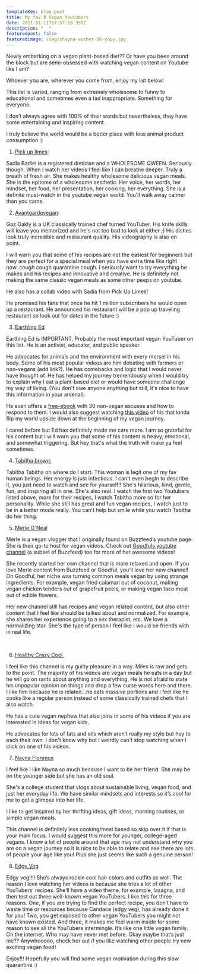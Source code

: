 ```yaml
---
templateKey: blog-post
title: My fav 8 Vegan Youtubers
date: 2021-01-11T17:57:19.359Z
description: "  "
featuredpost: false
featuredimage: /img/shayna-ascher-16-copy.jpg
---
```

Newly embarking on a vegan plant-based diet?? Or have you been around the block but are semi-obsessed with watching vegan content on Youtube like I am? 



Whoever you are, wherever you come from, enjoy my list below!



This list is varied, ranging from extremely wholesome to funny to educational and sometimes even a tad inappropriate. Something for everyone.



I don’t always agree with 100% of their words but nevertheless, they have some entertaining and inspiring content.



I truly believe the world would be a better place with less animal product consumption :)



1. [Pick up limes](https://www.youtube.com/channel/UCq2E1mIwUKMWzCA4liA_XGQ):



Sadia Badiei is a registered dietician and a WHOLESOME QWEEN. Seriously though. When I watch her videos I feel like I can breathe deeper. Truly a breath of fresh air. She makes healthy wholesome delicious vegan meals. She is the epitome of a wholesome aesthetic. Her voice, her words, her mindset, her food, her presentation, her cooking, her everything. She is a definite must-watch in the youtube vegan world. You'll walk away calmer than you came. 



2. [Avantgardevegan](https://www.youtube.com/channel/UCF-ACPYNN0oXD4ihS5mbbmw): 



Gaz Oakly is a UK classically trained chef turned YouTuber. His knife skills will leave you memorized and he's not too bad to look at either ;) His dishes look truly incredible and restaurant quality. His videography is also on point. 



I will warn you that some of his recipes are not the easiest for beginners but they are perfect for a special meal when you have extra time like right now..cough cough quarantine cough. I seriously want to try everything he makes and his recipes and innovative and creative. He is definitely not making the same classic vegan meals as some other peeps on youtube. 



He also has a collab video with Sadia from Pick Up Limes!



He promised his fans that once he hit 1 million subscribers he would open up a restaurant. He announced his restaurant will be a pop up traveling restaurant so look out for dates in the future :)



3. [Earthling Ed](https://www.youtube.com/channel/UCVRrGAcUc7cblUzOhI1KfFg)



Earthing Ed is IMPORTANT. Probably the most important vegan YouTuber on this list. He is an activist, educator, and public speaker. 



He advocates for animals and the environment with every morsel in his body. Some of his most popular videos are him debating with farmers or non-vegans (add link?). He has comebacks and logic that I would never have thought of. He has helped my journey tremendously when I would try to explain why I eat a plant-based diet or would have someone challenge my way of living. (You don't owe anyone anything but still, it's nice to have this information in your arsenal).



He even offers a [free-ebook](https://earthlinged.org/ebook) with 30 non-vegan excuses and how to respond to them. I would also suggest watching [this video](https://www.youtube.com/watch?v=Z3u7hXpOm58) of his that kinda flip my world upside down at the beginning of my vegan journey. 



I cared before but Ed has definitely made me care more. I am so grateful for his content but I will warn you that some of his content is heavy, emotional, and somewhat triggering. But hey that's what the truth will make ya feel sometimes. 



4. [Tabitha brown:](https://www.youtube.com/c/TabithaBrown/videos?view=0&sort=p&flow=grid)



Tabitha Tabitha oh where do I start. This woman is legit one of my fav human beings. Her energy is just infectious. I can't even begin to describe it, you just need to watch and see for yourself!! She's hilarious, kind, gentle, fun, and inspiring all in one. She's also real. I watch the first two Youtubers listed above, more for their recipes, I watch Tabitha more so for her personality. While she still has great and fun vegan recipes, I watch just to be in a better mode really. You can’t help but smile while you watch Tabitha do her thing. 



5. [Merle O´Neal](https://www.youtube.com/channel/UCle9AaDvd89jq8qWT1QiWkw)



Merle is a vegan vlogger that I originally found on Buzzfeed’s youtube page. She is their go-to host for vegan videos. Check out [Goodfuls youtube channel](https://www.youtube.com/channel/UCEMArgthHuEtX-04qL_8puQ) (a subset of Buzzfeed) too for more of her awesome videos! 



She recently started her own channel that is more relaxed and open. If you love Merle content from Buzzfeed or Goodful, you’ll love her new channel! On Goodful, her niche was turning common meals vegan by using strange ingredients. For example, vegan fried calamari out of coconut, making vegan chicken tenders out of grapefruit peels, or making vegan taco meat out of edible flowers.



Her new channel still has recipes and vegan related content, but also other content that I feel like should be talked about and normalized. For example, she shares her experience going to a sex therapist, etc. We love a normalizing star. She's the type of person I feel like I would be friends with in real life. 



 

6. [Healthy Crazy Cool ](https://www.youtube.com/c/HealthyCrazyCool/featured)



I feel like this channel is my guilty pleasure in a way. Miles is raw and gets to the point. The majority of his videos are vegan meals he eats in a day but he will go on rants about anything and everything. He is not afraid to state his unpopular opinion on things and drop a few curse words here and there. I like him because he is related...he eats massive portions and I feel like he cooks like a regular person instead of some classically trained chefs that I also watch. 



He has a cute vegan nephew that also joins in some of his videos if you are interested in ideas for vegan kids.



He advocates for lots of fats and oils which aren’t really my style but hey to each their own. I don't know why but I weirdly can't stop watching when I click on one of his videos. 



7. [Nayna Florence](https://www.youtube.com/channel/UClH3eUwzfDTXxUjM8WIJuOg)



I feel like I like Nayna so much because I want to be her friend. She may be on the younger side but she has an old soul. 



She's a college student that vlogs about sustainable living, vegan food, and just her everyday life. We have similar mindsets and interests so it’s cool for me to get a glimpse into her life.

I like to get inspired by her thrifting ideas, gift ideas, morning routines, or simple vegan meals.



This channel is definitely less cooking/meal based so skip over it if that is your main focus. I would suggest this more for younger, college-aged vegans. I know a lot of people around that age may not understand why you are on a vegan journey so it is nice to be able to relate and see there are lots of people your age like you! Plus she just seems like such a genuine person!



8. [Edgy Veg](https://www.youtube.com/user/stillcurrentstudios)



Edgy veg!!!! She’s always rockin cool hair colors and outfits as well. The reason I love watching her videos is because she tries a lot of other YouTubers’ recipes. She’ll have a video theme, for example, lasagna, and then test out three well-known vegan YouTubers. I like this for three reasons. One, if you are trying to find the perfect recipe, you don’t have to waste time or resources because Candace (edgy veg), has already done it for you! Two, you get exposed to other vegan YouTubers you might not have known existed. And three, it makes me feel warm inside for some reason to see all the YouTubers intermingle. It’s like one little vegan family. On the internet. Who may have never met before. Okay maybe that’s just me?? Anywhooooo, check her out if you like watching other people try new exciting vegan food!



Enjoy!!! Hopefully you will find some vegan motivation during this slow quarantine :)